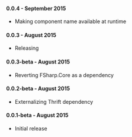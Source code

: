 #### 0.0.4 - September 2015
* Making component name available at runtime

#### 0.0.3 - August 2015
* Releasing

#### 0.0.3-beta - August 2015
* Reverting FSharp.Core as a dependency

#### 0.0.2-beta - August 2015
* Externalizing Thrift dependency

#### 0.0.1-beta - August 2015
* Initial release
